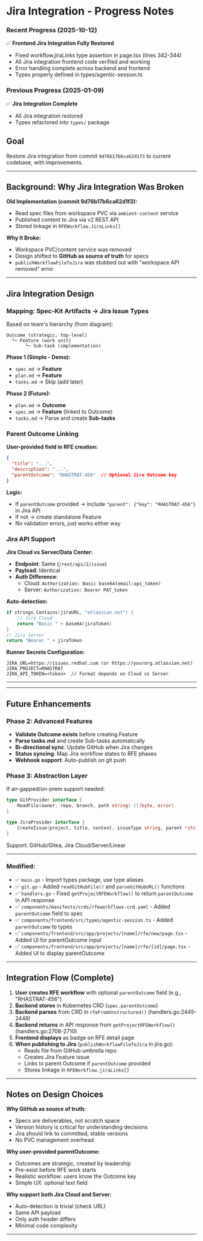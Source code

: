 # Jira Integration - Progress Notes

### Recent Progress (2025-10-12)

✅ **Frontend Jira Integration Fully Restored**
- Fixed workflow.jiraLinks type assertion in page.tsx (lines 342-344)
- All Jira integration frontend code verified and working
- Error handling complete across backend and frontend
- Types properly defined in types/agentic-session.ts

### Previous Progress (2025-01-09)

✅ **Jira Integration Complete**
- All Jira integration restored
- Types refactored into `types/` package

## Goal
Restore Jira integration from commit `9d76b17b6ca62d1f3` to current codebase, with improvements.

---

## Background: Why Jira Integration Was Broken

**Old Implementation (commit 9d76b17b6ca62d1f3):**
- Read spec files from workspace PVC via `ambient-content` service
- Published content to Jira via v2 REST API
- Stored linkage in `RFEWorkflow.JiraLinks[]`

**Why It Broke:**
- Workspace PVC/content service was removed
- Design shifted to **GitHub as source of truth** for specs
- `publishWorkflowFileToJira` was stubbed out with "workspace API removed" error

---

## Jira Integration Design

### Mapping: Spec-Kit Artifacts → Jira Issue Types

Based on team's hierarchy (from diagram):
```
Outcome (strategic, top-level)
  └─ Feature (work unit)
       └─ Sub-task (implementation)
```

**Phase 1 (Simple - Demo):**
- `spec.md` → **Feature**
- `plan.md` → **Feature**
- `tasks.md` → Skip (add later)

**Phase 2 (Future):**
- `plan.md` → **Outcome**
- `spec.md` → **Feature** (linked to Outcome)
- `tasks.md` → Parse and create **Sub-tasks**

### Parent Outcome Linking

**User-provided field in RFE creation:**
```json
{
  "title": "...",
  "description": "...",
  "parentOutcome": "RHASTRAT-456"  // Optional Jira Outcome key
}
```

**Logic:**
- If `parentOutcome` provided → include `"parent": {"key": "RHASTRAT-456"}` in Jira API
- If not → create standalone Feature
- No validation errors, just works either way

### Jira API Support

**Jira Cloud vs Server/Data Center:**
- **Endpoint**: Same (`/rest/api/2/issue`)
- **Payload**: Identical
- **Auth Difference**:
  - Cloud: `Authorization: Basic base64(email:api_token)`
  - Server: `Authorization: Bearer PAT_token`

**Auto-detection:**
```go
if strings.Contains(jiraURL, "atlassian.net") {
    // Jira Cloud
    return "Basic " + base64(jiraToken)
}
// Jira Server
return "Bearer " + jiraToken
```

**Runner Secrets Configuration:**
```
JIRA_URL=https://issues.redhat.com (or https://yourorg.atlassian.net)
JIRA_PROJECT=RHASTRAT
JIRA_API_TOKEN=<token>  // Format depends on Cloud vs Server
```

---

---

## Future Enhancements

### Phase 2: Advanced Features
- **Validate Outcome exists** before creating Feature
- **Parse tasks.md** and create Sub-tasks automatically
- **Bi-directional sync**: Update GitHub when Jira changes
- **Status syncing**: Map Jira workflow states to RFE phases
- **Webhook support**: Auto-publish on git push

### Phase 3: Abstraction Layer
If air-gapped/on-prem support needed:
```go
type GitProvider interface {
    ReadFile(owner, repo, branch, path string) ([]byte, error)
}

type JiraProvider interface {
    CreateIssue(project, title, content, issueType string, parent *string) (string, error)
}
```

Support: GitHub/Gitea, Jira Cloud/Server/Linear

---

### Modified:
- ✅ `main.go` - Import types package, use type aliases
- ✅ `git.go` - Added `readGitHubFile()` and `parseGitHubURL()` functions
- ✅ `handlers.go` - Fixed `getProjectRFEWorkflow()` to return `parentOutcome` in API response
- ✅ `components/manifests/crds/rfeworkflows-crd.yaml` - Added `parentOutcome` field to spec
- ✅ `components/frontend/src/types/agentic-session.ts` - Added `parentOutcome` to types
- ✅ `components/frontend/src/app/projects/[name]/rfe/new/page.tsx` - Added UI for parentOutcome input
- ✅ `components/frontend/src/app/projects/[name]/rfe/[id]/page.tsx` - Added UI to display parentOutcome

---

## Integration Flow (Complete)

1. **User creates RFE workflow** with optional `parentOutcome` field (e.g., "RHASTRAT-456")
2. **Backend stores** in Kubernetes CRD (`spec.parentOutcome`)
3. **Backend parses** from CRD in `rfeFromUnstructured()` (handlers.go:2445-2448)
4. **Backend returns** in API response from `getProjectRFEWorkflow()` (handlers.go:2708-2710)
5. **Frontend displays** as badge on RFE detail page
6. **When publishing to Jira** (`publishWorkflowFileToJira` in jira.go):
   - Reads file from GitHub umbrella repo
   - Creates Jira Feature issue
   - Links to parent Outcome if `parentOutcome` provided
   - Stores linkage in `RFEWorkflow.jiraLinks[]`

---

## Notes on Design Choices

**Why GitHub as source of truth:**
- Specs are deliverables, not scratch space
- Version history is critical for understanding decisions
- Jira should link to committed, stable versions
- No PVC management overhead

**Why user-provided parentOutcome:**
- Outcomes are strategic, created by leadership
- Pre-exist before RFE work starts
- Realistic workflow: users know the Outcome key
- Simple UX: optional text field

**Why support both Jira Cloud and Server:**
- Auto-detection is trivial (check URL)
- Same API payload
- Only auth header differs
- Minimal code complexity

---

